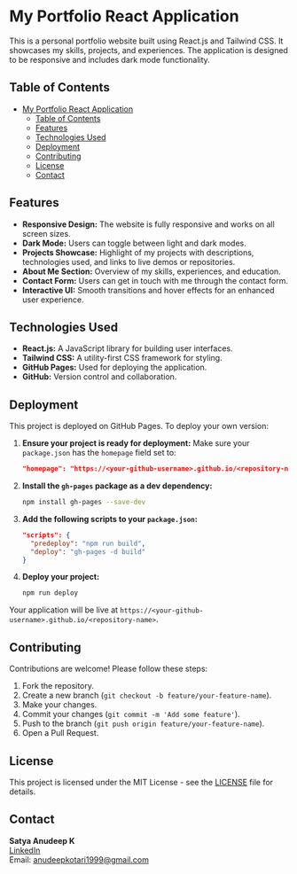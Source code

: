 # My Portfolio React Application

This is a personal portfolio website built using React.js and Tailwind CSS. It showcases my skills, projects, and experiences. The application is designed to be responsive and includes dark mode functionality.

## Table of Contents

- [My Portfolio React Application](#my-portfolio-react-application)
  - [Table of Contents](#table-of-contents)
  - [Features](#features)
  - [Technologies Used](#technologies-used)
  - [Deployment](#deployment)
  - [Contributing](#contributing)
  - [License](#license)
  - [Contact](#contact)

## Features

- **Responsive Design:** The website is fully responsive and works on all screen sizes.
- **Dark Mode:** Users can toggle between light and dark modes.
- **Projects Showcase:** Highlight of my projects with descriptions, technologies used, and links to live demos or repositories.
- **About Me Section:** Overview of my skills, experiences, and education.
- **Contact Form:** Users can get in touch with me through the contact form.
- **Interactive UI:** Smooth transitions and hover effects for an enhanced user experience.

## Technologies Used

- **React.js:** A JavaScript library for building user interfaces.
- **Tailwind CSS:** A utility-first CSS framework for styling.
- **GitHub Pages:** Used for deploying the application.
- **GitHub:** Version control and collaboration.

## Deployment

This project is deployed on GitHub Pages. To deploy your own version:

1. **Ensure your project is ready for deployment:**
   Make sure your `package.json` has the `homepage` field set to:
   ```json
   "homepage": "https://<your-github-username>.github.io/<repository-name>"
   ```

2. **Install the `gh-pages` package as a dev dependency:**
   ```bash
   npm install gh-pages --save-dev
   ```

3. **Add the following scripts to your `package.json`:**
   ```json
   "scripts": {
     "predeploy": "npm run build",
     "deploy": "gh-pages -d build"
   }
   ```

4. **Deploy your project:**
   ```bash
   npm run deploy
   ```

Your application will be live at `https://<your-github-username>.github.io/<repository-name>`.

## Contributing

Contributions are welcome! Please follow these steps:

1. Fork the repository.
2. Create a new branch (`git checkout -b feature/your-feature-name`).
3. Make your changes.
4. Commit your changes (`git commit -m 'Add some feature'`).
5. Push to the branch (`git push origin feature/your-feature-name`).
6. Open a Pull Request.

## License

This project is licensed under the MIT License - see the [LICENSE](LICENSE) file for details.

## Contact

**Satya Anudeep K**  
[LinkedIn](https://in.linkedin.com/in/satya-kotaru)  
Email: anudeepkotari1999@gmail.com
